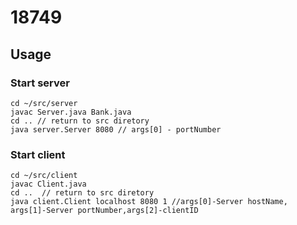 # 18749
## Usage

### Start server

```shell
cd ~/src/server
javac Server.java Bank.java
cd .. // return to src diretory
java server.Server 8080 // args[0] - portNumber
```

### Start client

```shell
cd ~/src/client
javac Client.java
cd ..  // return to src diretory
java client.Client localhost 8080 1 //args[0]-Server hostName, args[1]-Server portNumber,args[2]-clientID
```

